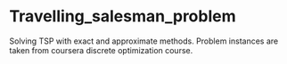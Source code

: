 # Travelling_salesman_problem
Solving TSP with exact and approximate methods. Problem instances are taken from coursera discrete optimization course.
